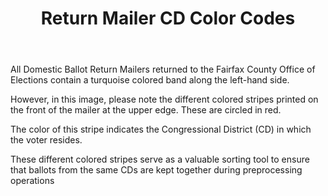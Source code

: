 ﻿---
layout: slide
title: "Return Mailer CD Color Codes"
---

All Domestic Ballot Return Mailers returned to the Fairfax County Office of Elections contain a turquoise colored band along the left-hand side.

However, in this image, please note the different colored stripes printed on the front of the mailer at the upper edge.  These are circled in red.

The color of this stripe indicates the Congressional District (CD) in which the voter resides.

These different colored stripes serve as a valuable sorting tool to ensure that ballots from the same CDs are kept together during preprocessing operations